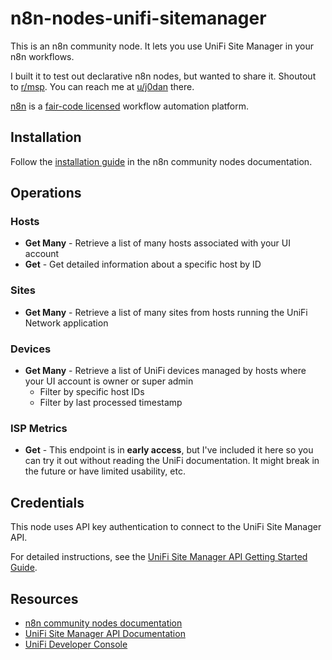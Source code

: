 # n8n-nodes-unifi-sitemanager

This is an n8n community node. It lets you use UniFi Site Manager in your n8n workflows.

I built it to test out declarative n8n nodes, but wanted to share it. Shoutout to [r/msp](https://www.reddit.com/r/msp/). You can reach me at [u/j0dan](https://www.reddit.com/user/j0dan/) there.

[n8n](https://n8n.io/) is a [fair-code licensed](https://docs.n8n.io/reference/license/) workflow automation platform.

## Installation

Follow the [installation guide](https://docs.n8n.io/integrations/community-nodes/installation/) in the n8n community nodes documentation.

## Operations

### Hosts
- **Get Many** - Retrieve a list of many hosts associated with your UI account
- **Get** - Get detailed information about a specific host by ID

### Sites
- **Get Many** - Retrieve a list of many sites from hosts running the UniFi Network application

### Devices  
- **Get Many** - Retrieve a list of UniFi devices managed by hosts where your UI account is owner or super admin
  - Filter by specific host IDs
  - Filter by last processed timestamp

### ISP Metrics
- **Get** - This endpoint is in **early access**, but I've included it here so you can try it out without reading the UniFi documentation. It might break in the future or have limited usability, etc.

## Credentials

This node uses API key authentication to connect to the UniFi Site Manager API.

For detailed instructions, see the [UniFi Site Manager API Getting Started Guide](https://developer.ui.com/site-manager-api/gettingstarted#obtaining-an-api-key).

## Resources

* [n8n community nodes documentation](https://docs.n8n.io/integrations/#community-nodes)
* [UniFi Site Manager API Documentation](https://developer.ui.com/site-manager-api/gettingstarted)
* [UniFi Developer Console](https://developer.ui.com/)